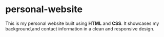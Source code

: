 # personal-website

This is my personal website built using **HTML** and **CSS**. It showcases my background,and contact information in a clean and responsive design.
